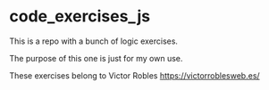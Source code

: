 # code_exercises_js

This is a repo with a bunch of logic exercises.

The purpose of this one is just for my own use.

These exercises belong to Victor Robles https://victorroblesweb.es/